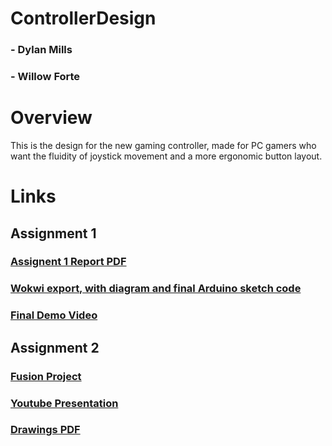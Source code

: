# ControllerDesign

### - Dylan Mills
### - Willow Forte

# Overview

This is the design for the new gaming controller, made for PC gamers who want the fluidity of joystick movement and a more ergonomic button layout.

# Links

## Assignment 1
### [Assignent 1 Report PDF](https://github.com/DylanMills/ControllerDesign/blob/main/New%20Input%20Device%20Report.pdf)
### [Wokwi export, with diagram and final Arduino sketch code](https://github.com/DylanMills/ControllerDesign/tree/main/wokwi-diagram-final)
### [Final Demo Video](https://drive.google.com/file/d/1OGJHtCMRwxnxY_OZRE3Fgz9Ho02UFsNs/view?usp=sharing)

## Assignment 2

### [Fusion Project](https://a360.co/3YInzAM)
### [Youtube Presentation](https://youtu.be/R_m9BKb6MnA)
### [Drawings PDF](https://github.com/DylanMills/ControllerDesign/blob/main/ControllerDWG.pdf)

